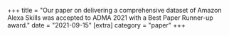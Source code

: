 +++
title = "Our paper on delivering a comprehensive dataset of Amazon Alexa Skills was accepted to ADMA 2021 with a Best Paper Runner-up award."
date = "2021-09-15"
[extra]
category = "paper"
+++
